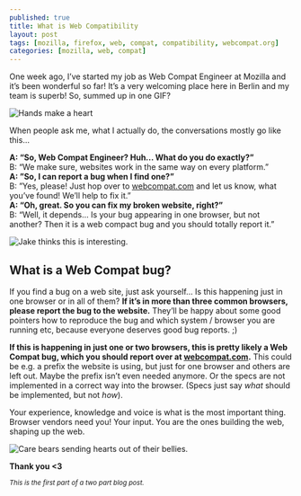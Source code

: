 ```yaml
---
published: true
title: What is Web Compatibility
layout: post
tags: [mozilla, firefox, web, compat, compatibility, webcompat.org]
categories: [mozilla, web, compat]
---
```


One week ago, I’ve started my job as Web Compat Engineer at Mozilla and it’s been wonderful so far! 
It’s a very welcoming place here in Berlin and my team is superb! So, summed up in one GIF?

<img src="https://media.giphy.com/media/10uJ0IFxlCA06I/giphy.gif" alt="Hands make a heart" />

When people ask me, what I actually do, the conversations mostly go like this… 

**A: “So, Web Compat Engineer? Huh... What do you do exactly?”**  
B: “We make sure, websites work in the same way on every platform.”  
**A: ”So, I can report a bug when I find one?”**  
B: ”Yes, please! Just hop over to [webcompat.com](https://webcompat.com) and let us know, what you’ve found! We’ll help to fix it.”  
**A: “Oh, great. So you can fix my broken website, right?”**  
B: “Well, it depends… Is your bug appearing in one browser, but not another? Then it is a web compact bug and you should totally report it.”

<img src="https://media.giphy.com/media/c4Nc0v0g15g9G/giphy.gif" alt="Jake thinks this is interesting." />

## What is a Web Compat bug? 

If you find a bug on a web site, just ask yourself… Is this happening just in one browser or in all of them? 
**If it’s in more than three common browsers, please report the bug to the website.** They’ll be happy about some good pointers how to reproduce the bug and which system / browser you are running etc, because everyone deserves good bug reports. ;)

**If this is happening in just one or two browsers, this is pretty likely a Web Compat bug, which you should report over at [webcompat.com](https://webcompat.com).** 
This could be e.g. a prefix the website is using, but just for one browser and others are left out. Maybe the prefix isn’t even needed anymore. Or the specs are not implemented in a correct way into the browser. (Specs just say *what* should be implemented, but not *how*). 

Your experience, knowledge and voice is what is the most important thing. Browser vendors need you! Your input. You are the ones building the web, shaping up the web. 

<img src="https://media.giphy.com/media/tnivTK2URZm7e/giphy.gif" alt="Care bears sending hearts out of their bellies." />

**Thank you <3**


<small>*This is the first part of a two part blog post.*</small>
